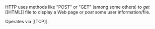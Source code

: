 HTTP uses methods like "POST" or "GET" (among some others) to *get* [[HTML]] file to display a Web page or *post* some user information/file.   

Operates via [[TCP]].